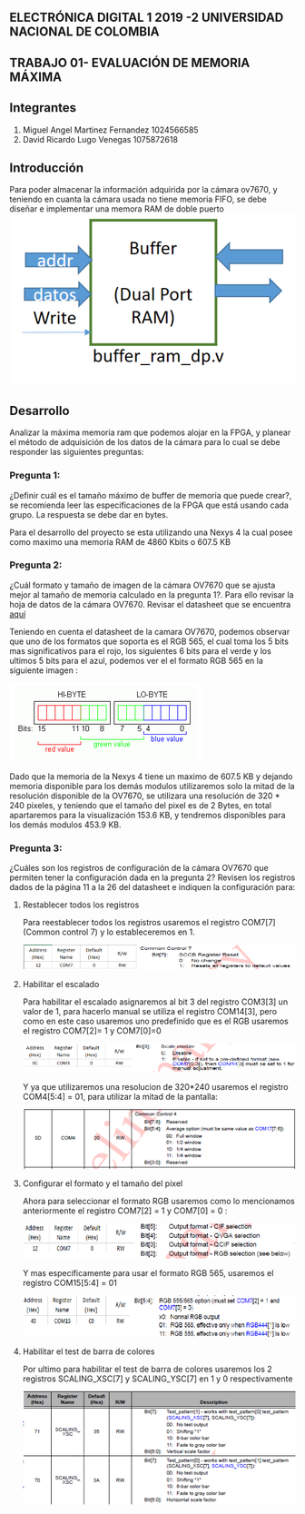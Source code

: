 ##  ELECTRÓNICA DIGITAL 1 2019 -2 UNIVERSIDAD NACIONAL DE COLOMBIA 
## TRABAJO 01- EVALUACIÓN DE MEMORIA  MÁXIMA 

## Integrantes

1. Miguel Angel Martinez Fernandez 1024566585
1. David Ricardo Lugo Venegas 1075872618

## Introducción 
Para poder almacenar la información adquirida por la cámara ov7670, y teniendo en cuanta la cámara  usada no tiene memoria FIFO, se debe diseñar e implementar una memora RAM  de doble puerto 
![FigRAM](https://github.com/unal-edigital1-2019-2/work01-ramdp-grupo-04/blob/master/docs/figs/cajaramdp.png)
## Desarrollo
Analizar la máxima memoria ram que podemos alojar en la FPGA,  y planear el método de adquisición de los datos de la cámara  para lo cual se debe responder las siguientes preguntas:

### Pregunta 1:
¿Definir cuál es el tamaño máximo de buffer de memoria que puede crear?, se recomienda leer las especificaciones de la FPGA que está usando cada grupo. La respuesta se debe dar en bytes.

Para el desarrollo del proyecto se esta utilizando una Nexys 4 la cual posee como maximo una memoria RAM de 4860 Kbits o 607.5 KB

### Pregunta 2:
¿Cuál formato  y tamaño de imagen de la cámara OV7670  que se ajusta mejor al tamaño de memoria calculado en la pregunta 1?. Para ello revisar la hoja de datos de la cámara OV7670. Revisar el datasheet que se encuentra [aquí](https://github.com/unal-edigital1-2019-2/work1-ram/blob/master/docs/datasheet/OV7670_2006.pdf)

Teniendo en cuenta el datasheet de la camara OV7670, podemos observar que uno de los formatos que soporta es el RGB 565, el cual toma los 5 bits mas significativos para el rojo, los siguientes 6 bits para el verde y los ultimos 5 bits para el azul, podemos ver el el formato RGB 565 en la siguiente imagen :

![FigRGB565](https://github.com/unal-edigital1-2019-2/work01-ramdp-grupo-04/blob/master/docs/figs/RGB565.PNG)

Dado que la memoria de la Nexys 4 tiene un maximo de 607.5 KB y dejando memoria disponible para los demás modulos utilizaremos solo la mitad de la resolución disponible de la OV7670, se utilizara una resolución de 320 * 240 pixeles, y teniendo que el tamaño del pixel es de 2 Bytes, en total apartaremos para la visualización 153.6 KB, y tendremos disponibles para los demás modulos 453.9 KB.
### Pregunta 3:
¿Cuáles son los registros de configuración de la cámara OV7670 que permiten tener la configuración dada en la pregunta 2? Revisen los registros dados de la página 11 a la 26 del datasheet e indiquen la configuración para:

1. Restablecer todos los registros

	Para reestablecer todos los registros usaremos el registro COM7[7] (Common control 7) y lo estableceremos en 1.

	![ResetRegisters](https://github.com/unal-edigital1-2019-2/work01-ramdp-grupo-04/blob/master/docs/figs/ResetRegisters.PNG)

1. Habilitar el escalado

	Para habilitar el escalado asignaremos al bit 3 del registro COM3[3] un valor de 1, para hacerlo manual se utiliza el registro COM14[3], pero como en este caso usaremos uno predefinido que es el RGB usaremos el registro COM7[2]= 1 y COM7[0]=0

	![ScaleRegister](https://github.com/unal-edigital1-2019-2/work01-ramdp-grupo-04/blob/master/docs/figs/ScaleRegister.png)

	Y ya que utilizaremos una resolucion de 320*240 usaremos el registro COM4[5:4] = 01, para utilizar la mitad de la pantalla:

	![WindowScale](https://github.com/unal-edigital1-2019-2/work01-ramdp-grupo-04/blob/master/docs/figs/WindowScale.PNG)

1. Configurar el formato y el tamaño del pixel

	Ahora para seleccionar el formato RGB usaremos como lo mencionamos anteriormente el registro COM7[2] = 1 y COM7[0] = 0 :

	![OutputRegister](https://github.com/unal-edigital1-2019-2/work01-ramdp-grupo-04/blob/master/docs/figs/OutputRegister.PNG)

	Y mas especificamente para usar el formato RGB 565, usaremos el registro COM15[5:4] = 01

	![PixelRegister](https://github.com/unal-edigital1-2019-2/work01-ramdp-grupo-04/blob/master/docs/figs/PixelRegister.PNG)
	
1. Habilitar el test de barra de colores

	Por ultimo para habilitar el test de barra de colores usaremos los 2 registros SCALING_XSC[7] y SCALING_YSC[7] en 1 y 0 respectivamente 

	![ColorBarRegister](https://github.com/unal-edigital1-2019-2/work01-ramdp-grupo-04/blob/master/docs/figs/ColorBarRegister.PNG)